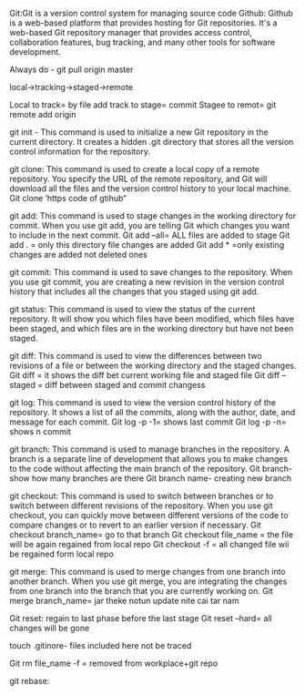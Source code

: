 Git:Git is a version control system for managing source code
Github: Github is  a web-based platform that provides hosting for Git repositories. It's a web-based Git repository manager that provides access control, collaboration features, bug tracking, and many other tools for software development.
 
Always do - git pull origin master

local->tracking->staged->remote

Local to track= by  file add
track to  stage=  commit
Stagee to remot= git remote add origin <link https>

git init - This command is used to initialize a new Git repository in the current directory. It creates a hidden .git directory that stores all the version control information for the repository.

git clone: This command is used to create a local copy of a remote repository. You specify the URL of the remote repository, and Git will download all the files and the version control history to your local machine.
    Git clone ‘https code of gtihub“

git add: This command is used to stage changes in the working directory for commit. When you use git add, you are telling Git which changes you want to include in the next commit.
Git add –all= ALL files are added to stage
Git add . = only this directory file changes are added
Git add * =only existing changes are added not deleted ones

git commit: This command is used to save changes to the repository. When you use git commit, you are creating a new revision in the version control history that includes all the changes that you staged using git add.


git status: This command is used to view the status of the current repository. It will show you which files have been modified, which files have been staged, and which files are in the working directory but have not been staged.


git diff: This command is used to view the differences between two revisions of a file or between the working directory and the staged changes.
Git diff = it shows the diff bet current working file and staged file
Git diff –staged = diff between staged and commit changess

git log: This command is used to view the version control history of the repository. It shows a list of all the commits, along with the author, date, and message for each commit.
Git log -p -1= shows last commit
Git log -p -n= shows n commit


git branch: This command is used to manage branches in the repository. A branch is a separate line of development that allows you to make changes to the code without affecting the main branch of the repository.
Git branch- show how many branches are there
Git branch name- creating new branch

git checkout: This command is used to switch between branches or to switch between different revisions of the repository. When you use git checkout, you can quickly move between different versions of the code to compare changes or to revert to an earlier version if necessary.
Git checkout branch_name= go to that branch
Git checkout file_name = the file will be again regained from local repo
Git checkout -f =  all changed file wii be regained form local repo

git merge: This command is used to merge changes from one branch into another branch. When you use git merge, you are integrating the changes from one branch into the branch that you are currently working on.
Git merge branch_name= jar theke notun update nite cai tar nam

Git reset: regain to last phase before the last stage
Git reset –hard= all changes will be gone

touch .gitinore- files included here not be traced

Git rm file_name -f = removed from workplace+git repo

git rebase:






 
